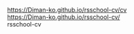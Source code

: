 https://Diman-ko.github.io/rsschool-cv/cv
<br/>https://Diman-ko.github.io/rsschool-cv/
<br/>rsschool-cv